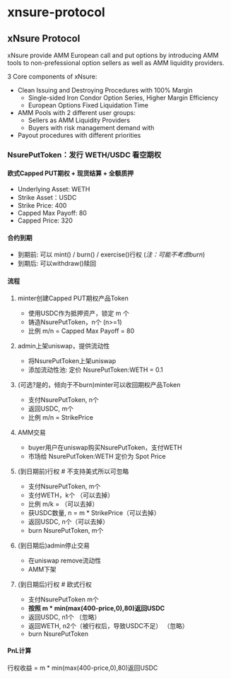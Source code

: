 # xnsure-protocol

## xNsure Protocol

xNsure provide AMM European call and put options by introducing AMM tools to non-prefessional option sellers as well as AMM liquidity providers. 

3 Core components of xNsure:

- Clean Issuing and Destroying Procedures with 100% Margin
  - Single-sided Iron Condor Option Series, Higher Margin Efficiency
  - European Options Fixed Liquidation Time
- AMM Pools with 2 different user groups:
  - Sellers as AMM Liquidity Providers 
  - Buyers with risk management demand with 
- Payout procedures with different priorities

### NsurePutToken：发行 WETH/USDC 看空期权

#### 欧式Capped PUT期权 + 现货结算 + 全额质押

-   Underlying Asset: WETH
-   Strike Asset：USDC
-   Strike Price: 400
-   Capped Max Payoff: 80
-   Capped Price: 320

#### 合约到期

-   到期前: 可以 mint() / burn() / exercise()行权  (*注：可能不考虑burn*)
-   到期后: 可以withdraw()赎回

#### 流程

1. minter创建Capped PUT期权产品Token
    -   使用USDC作为抵押资产，锁定 m 个
    -   铸造NsurePutToken，n个 (n>=1)
    -   比例 m/n = Capped Max Payoff = 80

2. admin上架uniswap，提供流动性
    -   将NsurePutToken上架uniswap
    -   添加流动性池: 定价 NsurePutToken:WETH = 0.1

3. (可选?是的，倾向于不burn)minter可以收回期权产品Token
   -    支付NsurePutToken, n个
   -    返回USDC, m个
   -    比例 m/n = StrikePrice

4. AMM交易
   -    buyer用户在uniswap购买NsurePutToken，支付WETH
   -    市场给 NsurePutToken:WETH 定价为 Spot Price

5. (到日期前)行权 # 不支持美式所以可忽略
   -    支付NsurePutToken, m个
   -    支付WETH，k个 （可以去掉）
   -    比例 m/k = （可以去掉）
   -    获USDC数量, n = m * StrikePrice（可以去掉）
   -    返回USDC, n个（可以去掉）
   -    burn NsurePutToken, m个

6. (到日期后)admin停止交易
   -    在uniswap remove流动性
   -    AMM下架

7. (到日期后)行权 # 欧式行权
   -    支付NsurePutToken m个
   -    **按照 m * min(max(400-price,0),80)返回USDC**
   -    返回USDC, n1个 （忽略）
   -    返回WETH, n2个（被行权后，导致USDC不足） （忽略）
   -    burn NsurePutToken

#### PnL计算

行权收益 = m * min(max(400-price,0),80)返回USDC


